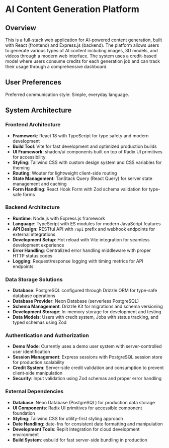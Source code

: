 # AI Content Generation Platform

## Overview

This is a full-stack web application for AI-powered content generation, built with React (frontend) and Express.js (backend). The platform allows users to generate various types of AI content including images, 3D models, and videos through a modern web interface. The system uses a credit-based model where users consume credits for each generation job and can track their usage through a comprehensive dashboard.

## User Preferences

Preferred communication style: Simple, everyday language.

## System Architecture

### Frontend Architecture
- **Framework**: React 18 with TypeScript for type safety and modern development
- **Build Tool**: Vite for fast development and optimized production builds
- **UI Framework**: shadcn/ui components built on top of Radix UI primitives for accessibility
- **Styling**: Tailwind CSS with custom design system and CSS variables for theming
- **Routing**: Wouter for lightweight client-side routing
- **State Management**: TanStack Query (React Query) for server state management and caching
- **Form Handling**: React Hook Form with Zod schema validation for type-safe forms

### Backend Architecture
- **Runtime**: Node.js with Express.js framework
- **Language**: TypeScript with ES modules for modern JavaScript features
- **API Design**: RESTful API with `/api` prefix and webhook endpoints for external integrations
- **Development Setup**: Hot reload with Vite integration for seamless development experience
- **Error Handling**: Centralized error handling middleware with proper HTTP status codes
- **Logging**: Request/response logging with timing metrics for API endpoints

### Data Storage Solutions
- **Database**: PostgreSQL configured through Drizzle ORM for type-safe database operations
- **Database Provider**: Neon Database (serverless PostgreSQL)
- **Schema Management**: Drizzle Kit for migrations and schema versioning
- **Development Storage**: In-memory storage for development and testing
- **Data Models**: Users with credit system, Jobs with status tracking, and typed schemas using Zod

### Authentication and Authorization
- **Demo Mode**: Currently uses a demo user system with server-controlled user identification
- **Session Management**: Express sessions with PostgreSQL session store for production scalability
- **Credit System**: Server-side credit validation and consumption to prevent client-side manipulation
- **Security**: Input validation using Zod schemas and proper error handling

### External Dependencies
- **Database**: Neon Database (PostgreSQL) for production data storage
- **UI Components**: Radix UI primitives for accessible component foundation
- **Styling**: Tailwind CSS for utility-first styling approach
- **Date Handling**: date-fns for consistent date formatting and manipulation
- **Development Tools**: Replit integration for cloud development environment
- **Build System**: esbuild for fast server-side bundling in production